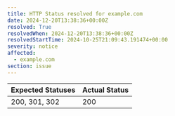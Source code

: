 ```yaml
---
title: HTTP Status resolved for example.com
date: 2024-12-20T13:38:36+00:00Z
resolved: True
resolvedWhen: 2024-12-20T13:38:36+00:00Z
resolvedStartTime: 2024-10-25T21:09:43.191474+00:00
severity: notice
affected:
  - example.com
section: issue
---
```


| Expected Statuses | Actual Status  |
|-------------------|----------------|
| 200, 301, 302 | 200 |
